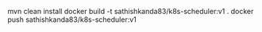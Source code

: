 mvn clean install
docker build -t sathishkanda83/k8s-scheduler:v1 .
docker push sathishkanda83/k8s-scheduler:v1